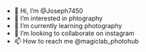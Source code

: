 - 👋 Hi, I’m @Joseph7450
- 👀 I’m interested in phtography
- 🌱 I’m currently learning photography
- 💞️ I’m looking to collaborate on instagram
- 📫 How to reach me @magiclab_photohub

<!---
Joseph7450/Joseph7450 is a ✨ special ✨ repository because its `README.md` (this file) appears on your GitHub profile.
You can click the Preview link to take a look at your changes.
--->
